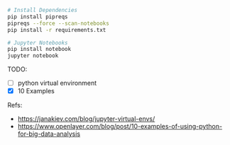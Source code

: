 ```sh
# Install Dependencies
pip install pipreqs
pipreqs --force --scan-notebooks
pip install -r requirements.txt

# Jupyter Notebooks
pip install notebook
jupyter notebook
```

TODO:
- [ ] python virtual environment
- [x] 10 Examples

Refs:
- https://janakiev.com/blog/jupyter-virtual-envs/
- https://www.openlayer.com/blog/post/10-examples-of-using-python-for-big-data-analysis
